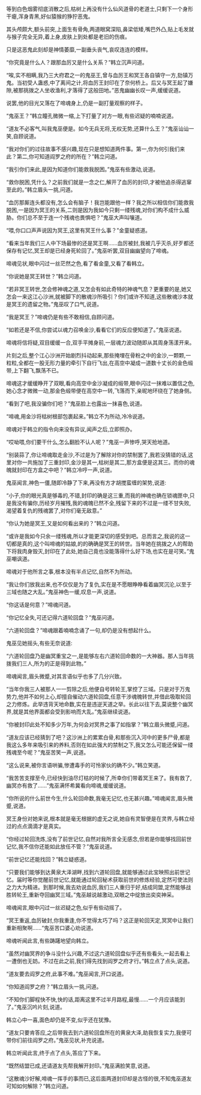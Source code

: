 
等到白色烟雾彻底消散之后,枯树上再没有什么仙风道骨的老道士,只剩下一个身形干瘪,浑身青黑,好似猿猴的狰狞恶鬼。

其头颅颇大,额头前突,上面生有骨角,两道眼窝深陷,鼻梁低矮,嘴巴外凸,贴上毛发就与猴子完全无异,着上身,皮肤上到处都是老旧的伤痕。

只是这恶鬼此刻却是神情萎靡,一副垂头丧气,哀叹连连的模样。

“你究竟是什么人？跟那血厉又是什么关系？”韩立沉声问道。

“唉,实不相瞒,我乃三大府君之一的鬼巫王,曾与血厉王和冥王各自镇守一方,劾镇万鬼。当初受人蛊惑,中了离间之计,将血厉王封印在了奈何桥上。后又与冥王起了嫌隙,被那挑拨之人坐收渔利,才落得了这般田地。”恶鬼幽幽长叹一声,缓缓说道。

说罢,他的目光又落在了啼魂身上,仍是一副打量观察的样子。

“鬼巫王？”韩立瞳孔微微一缩,上下打量了对方一眼,有些迟疑的喃喃说道。

“道友不必客气,叫我鬼巫便是。如今无兵无将,无权无势,还算什么王？”鬼巫讪讪一笑,自顾说道。

“我对你们的过往故事不感兴趣,现在只是想知道两件事。第一,你为何引我们来此？第二,你可知道阎罗之府的所在？”韩立问道。

“我引你们来此,是因为知道你们能救我脱困。”鬼巫有些激动,说道。

“救你脱困,凭什么？之前我们就是一念之仁,解开了血厉的封印,才被他追杀得逃窜至此的。”韩立眉头一挑,问道。

“血厉那厮连头都没有,怎么会有脑子！我岂能跟他一样？我之所以相信你们能救我脱困,一是因为冥王的关系,二则是因为我如今只剩一缕残魂,对你们构不成什么威胁。你们总不至于连一个残魂也畏惧吧？”鬼巫大声叫嚷道。

“喂,你口口声声说因为冥王,这里有冥王什么事？”金童疑惑道。

“看来当年我们三人中下场最惨的还是冥王啊……血厉被封,我被几乎灭杀,好歹都还保存有记忆,冥王却是已经身死轮回了。”鬼巫听罢,双目幽幽望向了啼魂。

啼魂见状,眼中闪过一丝茫然之色,看了看金童,又看了看韩立。

“你说她是冥王转世？”韩立问道。

“若非冥王转世,怎会修神魂之道,又怎会有如此奇特的神魂气息？更重要的是,她又怎会一来这江心沙洲,就被脚下的散魂沙所吸引？你们或许不知道,这些散魂沙本就是冥王的遗留之物。”鬼巫叹了口气,说道。

“我是冥王？”啼魂仍是有些不敢相信,自顾问道。

“如若还是不信,你尝试以魂力召唤金沙,看看它们的反应便知道了。”鬼巫说道。

啼魂将信将疑,双目缓缓一合,双手平摊身前,一层魂力波动随即从其周身荡漾开来。

片刻之后,整个江心沙洲开始剧烈抖动起来,那些掩埋在骨粉之中的金沙,一颗颗,一粒粒,全都在一股无形力量的牵引下自行飞出,在高空中凝成一道数十丈长的金色缎带,上下翻飞,飘荡不已。

啼魂这才缓缓睁开了双眼,看向高空中金沙凝成的缎带,眼中闪过一抹难以置信之色,她心念才微微一动,那金色缎带便在高空中一转,飞落而下,亲昵地环绕在了她身侧。

“看到了吧,我没骗你们吧？”鬼巫脸上也露出一抹喜色,说道。

“啼魂,用金沙将枯树根部包裹起来。”韩立不为所动,冷冷说道。

啼魂对于韩立的指令向来没有异议,闻声之后,立即照办。

“哎呦喂,你们要干什么,怎么翻脸不认人呢？”鬼巫一声惨呼,哭天抢地道。

“别装蒜了,你让啼魂取走金沙,不过是为了解除对你的禁制罢了,我若没猜错的话,这里对你一共施加了三重封印,金沙是其一,枯树是其二,那方盒便是这其三。而你的魂魄就封印在方盒之中吧？”韩立冷哼一声,说道。

鬼巫闻言,神色一僵,随即冷静了下来,再没有方才胡搅蛮缠的架势,说道:

“小子,你的眼光真是够毒的,不错,封印的确是这三重,而我的神魂也确在锁魂匣中,只是我没有骗你,历经岁月摧残,我的魂魄已然不全,残留下来的不过是一缕不甘失败,渴望着复仇的残魂罢了,对你们毫无敌意。”

“你认为她是冥王,又是如何看出来的？”韩立问道。

“或许是我如今只余一缕残魂,所以才能更深切的感受到吧。总而言之,我说的这一切都是真的,这个叫啼魂的姑娘,的的确确是冥王的转世。当年她在挑拨之人的帮助下将我肉身毁灭,封印在了此处,她自己竟也没能落得什么好下场,也实在是可笑。”鬼巫嘲讽道。

啼魂对于他所言之事,根本没有半点记忆,自然不为所动。

“我让你们放我出来,也不仅仅是为了复仇,实在是不愿眼睁睁看着幽冥沉沦,以至于三域也随之大乱。”鬼巫神色一缓,叹息一声,说道。

“你这话是何意？”啼魂问道。

“你记忆全失,可还记得六道轮回盘？”鬼巫问道。

“六道轮回盘？”啼魂跟着喃喃念诵了一句,却仍是没有想起什么。

鬼巫见她摇头,有些无奈说道:

“六道轮回盘乃是幽冥重宝之一,是能够左右六道轮回命数的一大神器。那人当年挑拨我们三人,所为的正是得到此物。”

啼魂闻言,眉头微蹙,对其言语似乎也多了几分兴致。

“当年你我三人被那人一一剪除之后,他便自号转轮王,掌控了三域。只是对于万鬼势力,他并不如何上心,却擅自催动六道轮回盘,任意干涉魂魄转世,并借此吸取轮回之力修炼。此举违背天地命数,实在是违逆天道之举。长此以往下去,莫说整个幽冥界,就是其他界面都会受到影响而大乱。”鬼巫继续说道。

“你被封印此处不知多少万年,为何会对冥界之事了如指掌？”韩立眉头微蹙,问道。

“道友应该已经猜到了吧？这沙洲上的累累白骨,和那些沉入河中的更多尸骨,都是我这么多年来吸引来的养料,否则在如此强大的禁制之下,我又怎么可能还保留一缕残魂至今呢？”鬼巫苦笑一声,说道。

“这么说来,被你言语哄骗,惨遭毒手的可怜家伙的确不少。”韩立笑道。

“我苦苦支撑至今,已经快到油尽灯枯的时候了,所幸你们带着冥王来了。我有救了,幽冥亦有救了……”鬼巫满怀希冀看向啼魂,缓缓说道。

“你所说的什么前世今生,什么轮回命数,我毫无记忆,也无甚兴趣。”啼魂闻言,眉头微蹙,说道。

冥王身份对她来说,根本就是毫无根据的虚无之说,她自有灵智便是在灵界,与韩立经过的点点滴滴才是真实。

“你经过轮回洗炼,没有了前世记忆,自然对我所言全无感念,但若是你能够找回前世记忆,我不信你还能如此放任不管？”鬼巫说道。

“前世记忆还能找回？”韩立疑惑道。

“只要我们能够到达黄泉大泽湖畔,找到六道轮回盘,就能够通过此宝映照出前世记忆。届时等你觉醒前世记忆,就能通过轮回秘术获取前世的修炼经验,定然可使法则之力大为精进。到那时候,我去劝说血厉,我们三人重归于好,结成同盟,定然能够战胜转轮王,重新夺回幽冥三域。”鬼巫越说越激动,双眼之中绽放出奕奕神采。

啼魂闻言,眼中闪过一丝迟疑之色,似乎有些动摇了。

“冥王重返,血厉破封,你我重逢,你不觉得太巧了吗？这正是轮回天定,冥冥中让我们重新相聚啊……“鬼巫苦口婆心劝说道。

啼魂听闻此言,有些踌躇地望向韩立。

“虽然对幽冥界的争斗没什么兴趣,不过这六道轮回盘似乎还有些看头,一起去看上一遭倒也无妨。不过在此之前,我们得先找到阎罗之府才行。”韩立点了点头,说道。

“道友要去阎罗之府,此事不难。”鬼巫闻言,开口说道。

“你知道阎罗之府？”韩立眉头一挑,问道。

“不知你们脚程快不快,快的话,距离这里不过半月路程,最慢……一个月应该能到了。”鬼巫沉吟片刻,说道。

韩立心中一喜,面色却仍是不变,似乎还在犹豫。

“道友只要肯答应,之后带我去到六道轮回盘所在的黄泉大泽,助我恢复实力,我便可带你们前往阎罗之府。”鬼巫见状,补充说道。

韩立听闻此言,终于点了点头,答应了下来。

“既然结盟已成,还请道友先帮我解开封印。”鬼巫满脸笑意,说道。

“这散魂沙好解,啼魂一挥手的事而已,这后面两道封印却是古怪的很,不知鬼巫道友可知如何解除？”韩立问道。